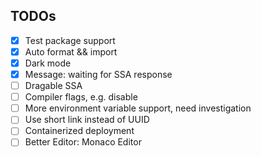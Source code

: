 ## TODOs

- [x] Test package support
- [x] Auto format && import
- [x] Dark mode
- [x] Message: waiting for SSA response
- [ ] Dragable SSA
- [ ] Compiler flags, e.g. disable
- [ ] More environment variable support, need investigation
- [ ] Use short link instead of UUID
- [ ] Containerized deployment
- [ ] Better Editor: Monaco Editor